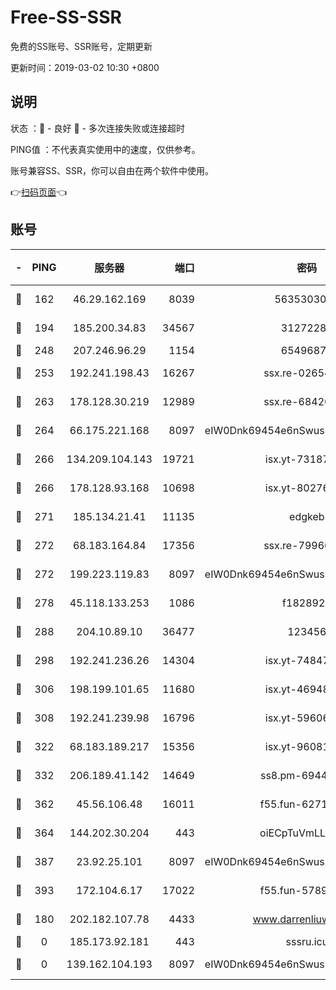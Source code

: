 # Free-SS-SSR

免费的SS账号、SSR账号，定期更新

更新时间：2019-03-02 10:30 +0800

## 说明

状态     ：🙂 - 良好 🙁 - 多次连接失败或连接超时

PING值   ：不代表真实使用中的速度，仅供参考。

账号兼容SS、SSR，你可以自由在两个软件中使用。

👉[扫码页面](https://liesauer.github.io/free-ss-ssr.github.io/)👈

## 账号

|-|PING|服务器|端口|密码|加密方式|区域|
|:----:|:----:|:-----:|-----:|:----:|:----:|:----:|
|🙂|162|46.29.162.169|8039|5635303003|aes-256-cfb|RU|
|🙂|194|185.200.34.83|34567|31272288|aes-256-cfb|US|
|🙂|248|207.246.96.29|1154|65496879|chacha20|US|
|🙂|253|192.241.198.43|16267|ssx.re-02654546|aes-256-cfb|US|
|🙂|263|178.128.30.219|12989|ssx.re-68426901|aes-256-cfb|SG|
|🙂|264|66.175.221.168|8097|eIW0Dnk69454e6nSwuspv9DmS201tQ0D|aes-256-cfb|US|
|🙂|266|134.209.104.143|19721|isx.yt-73187707|aes-256-cfb|SG|
|🙂|266|178.128.93.168|10698|isx.yt-80276507|aes-256-cfb|SG|
|🙂|271|185.134.21.41|11135|edgkeb|aes-256-cfb|GB|
|🙂|272|68.183.164.84|17356|ssx.re-79966260|aes-256-cfb|US|
|🙂|272|199.223.119.83|8097|eIW0Dnk69454e6nSwuspv9DmS201tQ0D|aes-256-cfb|US|
|🙂|278|45.118.133.253|1086|f1828920|aes-256-cfb|SG|
|🙂|288|204.10.89.10|36477|123456|aes-256-cfb|US|
|🙂|298|192.241.236.26|14304|isx.yt-74847820|aes-256-cfb|US|
|🙂|306|198.199.101.65|11680|isx.yt-46948094|aes-256-cfb|US|
|🙂|308|192.241.239.98|16796|isx.yt-59606235|aes-256-cfb|US|
|🙂|322|68.183.189.217|15356|isx.yt-96081644|aes-256-cfb|SG|
|🙂|332|206.189.41.142|14649|ss8.pm-69449301|aes-256-cfb|SG|
|🙂|362|45.56.106.48|16011|f55.fun-62712462|aes-256-cfb|US|
|🙂|364|144.202.30.204|443|oiECpTuVmLLxk4Ts|aes-256-cfb|US|
|🙂|387|23.92.25.101|8097|eIW0Dnk69454e6nSwuspv9DmS201tQ0D|aes-256-cfb|US|
|🙂|393|172.104.6.17|17022|f55.fun-57899687|aes-256-cfb|US|
|🙂|180|202.182.107.78|4433|www.darrenliuwei.com|aes-256-cfb|JP|
|🙁|0|185.173.92.181|443|sssru.icu|rc4-md5|RU|
|🙁|0|139.162.104.193|8097|eIW0Dnk69454e6nSwuspv9DmS201tQ0D|aes-256-cfb|JP|
